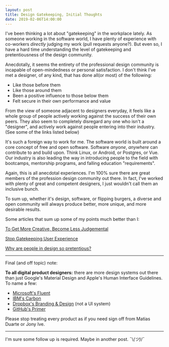 ```yaml
---
layout: post
title: Design Gatekeeping, Initial Thoughts
date: 2019-02-06T14:00:00
---
```


I've been thinking a lot about "gatekeeping" in the workplace lately. As
someone working in the software world, I have plenty of experience with
co-workers *directly* judging my work (pull requests anyone?). But even so,
I have a hard time understanding the level of gatekeeping and pretentiousness of
the design community.

Anecdotally, it seems the entirety of the professional design community
is incapable of open-mindedness or personal satisfaction. I don't think I've
met a designer, of any kind, that has done all(or most) of the following:

* Like those before them
* Like those around them
* Been a positive influence to those below them
* Felt secure in their own performance and value

From the view of someone adjacent to designers everyday, it feels like a whole
group of people actively working against the success of their own peers. They
also seem to completely disregard any one who isn't a "designer", and actively
work against people entering into their industry. (See some of the links listed
below)

It's such a foreign way to work for me. The software world is  built around a core
concept of free and open software. Software *anyone*, *anywhere* can contribute to
and build upon. Think Linux, or Android, or Postgres, or Vue.  Our industry
is also leading the way in introducing people to the field with bootcamps,
mentorship programs, and falling education "requirements".

Again, this is all anecdotal experiences. I'm 100% sure there are great members
of the profession design community out there. In fact, I've worked with plenty
of great and competent designers, I just wouldn't call them an inclusive bunch.

To sum up, whether it's design, software, or flipping burgers, a diverse and
open community will always produce better, more unique, and more desirable
results.

Some articles that sum up some of my points much better than I:

[To Get More Creative, Become Less Judgemental][1]

[Stop Gatekeeping User Experience][2]

[Why are people in design so pretentious?][3]

---

Final (and off topic) note:

**To all digital product designers:** there are more design systems out there
than just Google's Material Design and Apple's Human Interface Guidelines. To
name a few:

* [Microsoft's Fluent][4]
* [IBM's Carbon][5]
* [Dropbox's Branding & Design][6] (not a UI system)
* [GitHub's Primer][7]

Please stop treating every product as if you need sign off from  Matias Duarte
or Jony Ive.

---

I'm sure some follow up is required. Maybe in another post. ¯\\_(ツ)_/¯

[1]: https://medium.com/the-mission/to-get-more-creative-become-less-judgemental-14413a575fa9
[2]: https://www.linkedin.com/pulse/stop-gatekeeping-user-experience-emily-baldi/
[3]: https://www.quora.com/Why-are-people-in-design-so-pretentious

[4]: https://www.microsoft.com/design/fluent/
[5]: https://www.carbondesignsystem.com/
[6]: https://dropbox.design/
[7]: https://github.com/primer/primer
